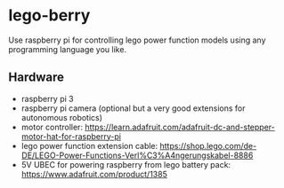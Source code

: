 # lego-berry
Use raspberry pi for controlling lego power function models using any programming language you like.

## Hardware

 * raspberry pi 3
 * raspberry pi camera (optional but a very good extensions for autonomous robotics)
 * motor controller: https://learn.adafruit.com/adafruit-dc-and-stepper-motor-hat-for-raspberry-pi
 * lego power function extension cable: https://shop.lego.com/de-DE/LEGO-Power-Functions-Verl%C3%A4ngerungskabel-8886
 * 5V UBEC for powering raspberry from lego battery pack: https://www.adafruit.com/product/1385
